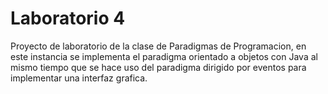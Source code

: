 # Laboratorio 4

Proyecto de laboratorio de la clase de Paradigmas de Programacion, en este instancia se implementa el paradigma orientado a objetos
con Java al mismo tiempo que se hace uso del paradigma dirigido por eventos para implementar una interfaz grafica.

